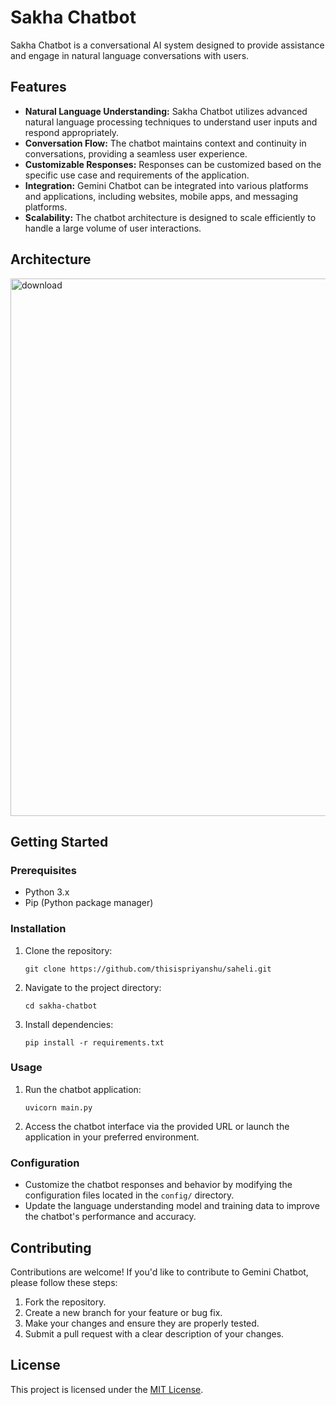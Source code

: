 
# Sakha Chatbot

Sakha Chatbot is a conversational AI system designed to provide assistance and engage in natural language conversations with users.

## Features

- **Natural Language Understanding:** Sakha Chatbot utilizes advanced natural language processing techniques to understand user inputs and respond appropriately.
- **Conversation Flow:** The chatbot maintains context and continuity in conversations, providing a seamless user experience.
- **Customizable Responses:** Responses can be customized based on the specific use case and requirements of the application.
- **Integration:** Gemini Chatbot can be integrated into various platforms and applications, including websites, mobile apps, and messaging platforms.
- **Scalability:** The chatbot architecture is designed to scale efficiently to handle a large volume of user interactions.

## Architecture

<img width="860" alt="download" src="https://github.com/thisispriyanshu/saheli/assets/73881504/e8d968a0-61d4-4bbd-b846-2f578e69d866">

## Getting Started

### Prerequisites

- Python 3.x
- Pip (Python package manager)

### Installation

1. Clone the repository:

   ```
   git clone https://github.com/thisispriyanshu/saheli.git
   ```

2. Navigate to the project directory:

   ```
   cd sakha-chatbot
   ```

3. Install dependencies:

   ```
   pip install -r requirements.txt
   ```

### Usage

1. Run the chatbot application:

   ```
   uvicorn main.py
   ```

2. Access the chatbot interface via the provided URL or launch the application in your preferred environment.

### Configuration

- Customize the chatbot responses and behavior by modifying the configuration files located in the `config/` directory.
- Update the language understanding model and training data to improve the chatbot's performance and accuracy.

## Contributing

Contributions are welcome! If you'd like to contribute to Gemini Chatbot, please follow these steps:

1. Fork the repository.
2. Create a new branch for your feature or bug fix.
3. Make your changes and ensure they are properly tested.
4. Submit a pull request with a clear description of your changes.

## License

This project is licensed under the [MIT License](LICENSE).


